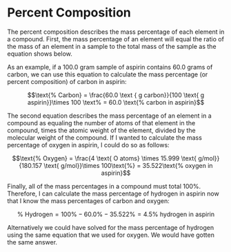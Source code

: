 <div style="float:right;margin:auto"><ebook-button title="Formulas" link="https://genchem.science.psu.edu/05-2-formulas"></ebook-button></div>


# Percent Composition

The percent composition describes the mass percentage of each element in a compound.  First, the mass percentage of an element will equal the ratio of the mass of an element in a sample to the total mass of the sample as the equation shows below. 

As an example, if a 100.0 gram sample of aspirin contains 60.0 grams of carbon, we can use this equation to calculate the mass percentage (or percent composition) of carbon in aspirin: 


$$\text{% Carbon} = \frac{60.0 \text { g carbon}}{100 \text{ g aspirin}}\times 100 \text% = 60.0 \text{% carbon in aspirin}$$ 


The second equation describes the mass percentage of an element in a compound as equaling the number of atoms of that element in the compound, times the atomic weight of the element, divided by the molecular weight of the compound. If I wanted to calculate the mass percentage of oxygen in aspirin, I could do so as follows:

$$\text{% Oxygen} = \frac{4 \text{ O atoms} \times 15.999 \text{ g/mol}}{180.157 \text{ g/mol}}\times 100\text{%} = 35.522\text{% oxygen in aspirin}$$

Finally, all of the mass percentages in a compound must total 100%. Therefore, I can calculate the mass percentage of hydrogen in aspirin now that I know the mass percentages of carbon and oxygen: 

$$\text{% Hydrogen} = 100\text{%} - 60.0\text{%} - 35.522\text{%}= 4.5\text{% hydrogen in aspirin}$$

Alternatively we could have solved for the mass percentage of hydrogen using the same equation that we used for oxygen. We would have gotten the same answer. 


